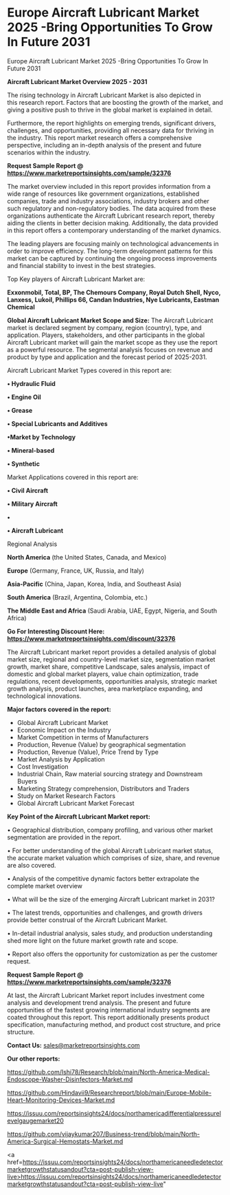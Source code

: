 # Europe Aircraft Lubricant Market 2025 -Bring Opportunities To Grow In Future 2031
Europe Aircraft Lubricant Market 2025 -Bring Opportunities To Grow In Future 2031

<Strong> Aircraft Lubricant Market Overview 2025 - 2031</strong>

The rising technology in Aircraft Lubricant Market is also depicted in this research report. Factors that are boosting the growth of the market, and giving a positive push to thrive in the global market is explained in detail.

Furthermore, the report highlights on emerging trends, significant drivers, challenges, and opportunities, providing all necessary data for thriving in the industry. This report market research offers a comprehensive perspective, including an in-depth analysis of the present and future scenarios within the industry.

<strong>Request Sample Report @ <a href=https://www.marketreportsinsights.com/sample/32376>https://www.marketreportsinsights.com/sample/32376</a></strong>

The market overview included in this report provides information from a wide range of resources like government organizations, established companies, trade and industry associations, industry brokers and other such regulatory and non-regulatory bodies. The data acquired from these organizations authenticate the Aircraft Lubricant research report, thereby aiding the clients in better decision making. Additionally, the data provided in this report offers a contemporary understanding of the market dynamics.

The leading players are focusing mainly on technological advancements in order to improve efficiency. The long-term development patterns for this market can be captured by continuing the ongoing process improvements and financial stability to invest in the best strategies.

Top Key players of Aircraft Lubricant Market are:

<strong>Exxonmobil, Total, BP, The Chemours Company, Royal Dutch Shell, Nyco, Lanxess, Lukoil, Phillips 66, Candan Industries, Nye Lubricants, Eastman Chemical</strong>

<strong><b>Global Aircraft Lubricant Market Scope and Size:</b></strong>
The Aircraft Lubricant market is declared segment by company, region (country), type, and application. Players, stakeholders, and other participants in the global Aircraft Lubricant market will gain the market scope as they use the report as a powerful resource. The segmental analysis focuses on revenue and product by type and application and the forecast period of 2025-2031.

Aircraft Lubricant Market Types covered in this report are:

<strong>•  Hydraulic Fluid

•  Engine Oil

•  Grease

•  Special Lubricants and Additives

•Market by Technology

•  Mineral-based

•  Synthetic</strong>

Market Applications covered in this report are:

<strong>•  Civil Aircraft

•  Military Aircraft

•  

•  Aircraft Lubricant</strong> 

Regional Analysis

<strong>North America</strong> (the United States, Canada, and Mexico)

<strong>Europe</strong> (Germany, France, UK, Russia, and Italy)

<strong>Asia-Pacific</strong> (China, Japan, Korea, India, and Southeast Asia)

<strong>South America</strong> (Brazil, Argentina, Colombia, etc.)

<strong>The Middle East and Africa</strong> (Saudi Arabia, UAE, Egypt, Nigeria, and South Africa)

<strong>Go For Interesting Discount Here: <a href=https://www.marketreportsinsights.com/discount/32376>https://www.marketreportsinsights.com/discount/32376</a></strong>

The Aircraft Lubricant market report provides a detailed analysis of global market size, regional and country-level market size, segmentation market growth, market share, competitive Landscape, sales analysis, impact of domestic and global market players, value chain optimization, trade regulations, recent developments, opportunities analysis, strategic market growth analysis, product launches, area marketplace expanding, and technological innovations.

<strong><b>Major factors covered in the report:</b></strong>
<ul>
  <li>Global Aircraft Lubricant Market </li>
  <li>Economic Impact on the Industry</li>
  <li>Market Competition in terms of Manufacturers</li>
  <li>Production, Revenue (Value) by geographical segmentation</li>
  <li>Production, Revenue (Value), Price Trend by Type</li>
  <li>Market Analysis by Application</li>
  <li>Cost Investigation</li>
  <li>Industrial Chain, Raw material sourcing strategy and Downstream Buyers</li>
  <li>Marketing Strategy comprehension, Distributors and Traders</li>
  <li>Study on Market Research Factors</li>
  <li>Global Aircraft Lubricant Market Forecast</li>
</ul>

<strong><b>Key Point of the Aircraft Lubricant Market report:</b></strong>

• Geographical distribution, company profiling, and various other market segmentation are provided in the report.

• For better understanding of the global Aircraft Lubricant market status, the accurate market valuation which comprises of size, share, and revenue are also covered.

• Analysis of the competitive dynamic factors better extrapolate the complete market overview

• What will be the size of the emerging Aircraft Lubricant market in 2031?

• The latest trends, opportunities and challenges, and growth drivers provide better construal of the Aircraft Lubricant Market.

• In-detail industrial analysis, sales study, and production understanding shed more light on the future market growth rate and scope.

• Report also offers the opportunity for customization as per the customer request.

<strong>Request Sample Report @ <a href=https://www.marketreportsinsights.com/sample/32376>https://www.marketreportsinsights.com/sample/32376</a></strong>

At last, the Aircraft Lubricant Market report includes investment come analysis and development trend analysis. The present and future opportunities of the fastest growing international industry segments are coated throughout this report. This report additionally presents product specification, manufacturing method, and product cost structure, and price structure.

<strong>Contact Us:</strong>
sales@marketreportsinsights.com

<strong>Our other reports:</strong>

<a href=https://github.com/Ishi78/Research/blob/main/North-America-Medical-Endoscope-Washer-Disinfectors-Market.md>https://github.com/Ishi78/Research/blob/main/North-America-Medical-Endoscope-Washer-Disinfectors-Market.md</a>

<a href=https://github.com/Hindavii9/Researchreport/blob/main/Europe-Mobile-Heart-Monitoring-Devices-Market.md>https://github.com/Hindavii9/Researchreport/blob/main/Europe-Mobile-Heart-Monitoring-Devices-Market.md</a>

<a href=https://issuu.com/reportsinsights24/docs/northamericadifferentialpressurelevelgaugemarket20>https://issuu.com/reportsinsights24/docs/northamericadifferentialpressurelevelgaugemarket20</a>

<a href=https://github.com/vijaykumar207/Business-trend/blob/main/North-America-Surgical-Hemostats-Market.md>https://github.com/vijaykumar207/Business-trend/blob/main/North-America-Surgical-Hemostats-Market.md</a>

<a href=https://issuu.com/reportsinsights24/docs/northamericaneedledetectormarketgrowthstatusandout?cta=post-publish-view-live>https://issuu.com/reportsinsights24/docs/northamericaneedledetectormarketgrowthstatusandout?cta=post-publish-view-live</a>"
